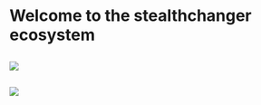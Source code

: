 # Welcome to the stealthchanger ecosystem
## ![](media/Stealthchanger_toolchanger_logo.png?raw=true) 
## ![](https://github.com/StealthChanger/ModularDock/blob/main/media/images/Stealthchanger_Dock_logo.png?raw=true)
